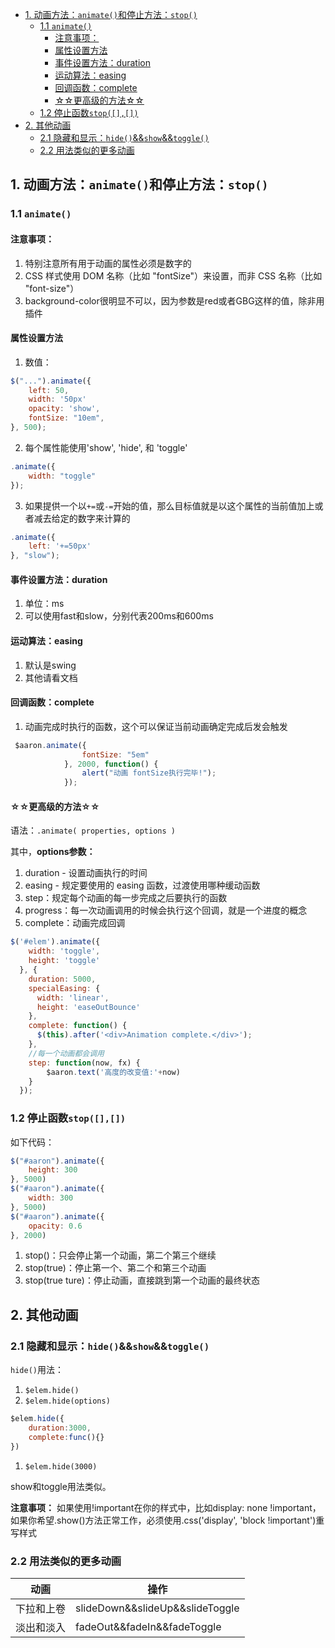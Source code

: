 <!-- TOC -->

- [1. 动画方法：`animate()`和停止方法：`stop()`](#1-动画方法animate和停止方法stop)
    - [1.1 `animate()`](#11-animate)
        - [注意事项：](#注意事项)
        - [属性设置方法](#属性设置方法)
        - [事件设置方法：duration](#事件设置方法duration)
        - [运动算法：easing](#运动算法easing)
        - [回调函数：complete](#回调函数complete)
        - [☆☆更高级的方法☆☆](#☆☆更高级的方法☆☆)
    - [1.2 停止函数`stop([],[])`](#12-停止函数stop)
- [2. 其他动画](#2-其他动画)
    - [2.1 隐藏和显示：`hide()`&&`show`&&`toggle()`](#21-隐藏和显示hideshowtoggle)
    - [2.2 用法类似的更多动画](#22-用法类似的更多动画)

<!-- /TOC -->

## 1. 动画方法：`animate()`和停止方法：`stop()`
### 1.1 `animate()`

#### 注意事项：
1. 特别注意所有用于动画的属性必须是数字的
1. CSS 样式使用 DOM 名称（比如 "fontSize"）来设置，而非 CSS 名称（比如 "font-size"）
1. background-color很明显不可以，因为参数是red或者GBG这样的值，除非用插件

#### 属性设置方法
1. 数值：
```javascript
$("...").animate({
    left: 50, 
    width: '50px'   
    opacity: 'show',  
    fontSize: "10em",
}, 500);
```
2. 每个属性能使用'show', 'hide', 和 'toggle'
```javascript
.animate({
    width: "toggle"
});
```
3. 如果提供一个以`+=`或`-=`开始的值，那么目标值就是以这个属性的当前值加上或者减去给定的数字来计算的
```javascript
.animate({ 
    left: '+=50px'
}, "slow");
```

#### 事件设置方法：duration
1. 单位：ms
1. 可以使用fast和slow，分别代表200ms和600ms

#### 运动算法：easing
1. 默认是swing
1. 其他请看文档

#### 回调函数：complete
1. 动画完成时执行的函数，这个可以保证当前动画确定完成后发会触发
```javascript
 $aaron.animate({
                fontSize: "5em"
            }, 2000, function() {
                alert("动画 fontSize执行完毕!");
            });
```

#### ☆☆更高级的方法☆☆
语法：`.animate( properties, options )`

其中，**options参数：**
1. duration - 设置动画执行的时间
2. easing - 规定要使用的 easing 函数，过渡使用哪种缓动函数
3. step：规定每个动画的每一步完成之后要执行的函数
4. progress：每一次动画调用的时候会执行这个回调，就是一个进度的概念
5. complete：动画完成回调

```javascript
$('#elem').animate({
    width: 'toggle',  
    height: 'toggle'
  }, {
    duration: 5000,
    specialEasing: {
      width: 'linear',
      height: 'easeOutBounce'
    },
    complete: function() {
      $(this).after('<div>Animation complete.</div>');
    },
    //每一个动画都会调用
    step: function(now, fx) {
        $aaron.text('高度的改变值:'+now)
    }
  });
```

### 1.2 停止函数`stop([],[])`
如下代码：
```javascript
$("#aaron").animate({
    height: 300
}, 5000)
$("#aaron").animate({
    width: 300
}, 5000)
$("#aaron").animate({
    opacity: 0.6
}, 2000)
```

1. stop()：只会停止第一个动画，第二个第三个继续
2. stop(true)：停止第一个、第二个和第三个动画
3. stop(true ture)：停止动画，直接跳到第一个动画的最终状态 

## 2. 其他动画
### 2.1 隐藏和显示：`hide()`&&`show`&&`toggle()`
`hide()`用法：
1. `$elem.hide()`
1. `$elem.hide(options)`
```javascript
$elem.hide({
    duration:3000,
    complete:func(){}
})
```
1. `$elem.hide(3000)`

show和toggle用法类似。

**注意事项：**
如果使用!important在你的样式中，比如display: none !important，如果你希望.show()方法正常工作，必须使用.css('display', 'block !important')重写样式

### 2.2 用法类似的更多动画
| 动画 | 操作 |
| - | - |
|下拉和上卷|slideDown&&slideUp&&slideToggle|
|淡出和淡入|fadeOut&&fadeIn&&fadeToggle|